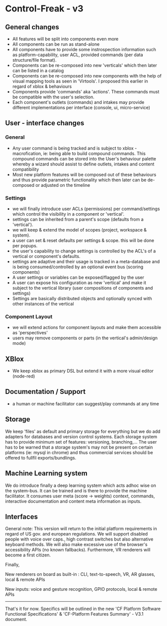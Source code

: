 # Control-Freak - v3

## General changes

- All features will be split into components even more 
- All components can be run as stand-alone
- All components have to provide some instrospection information such as platform-capability, user ACL, provided commands (per data structure/file format).
- Components can be re-composed into new 'verticals' which then later can be listed in a catalog
- Components can be re-composed into new components with the help of visual mapping tools as seen in 'Virtools'. I proposed this earlier in regard of xblox & behaviours
- Components provide 'commands' aka 'actions'. These commands must be compatible with the user's selection. 
- Each component's outlets (commands) and intakes may provide different implementations per interface (console, ui, micro-service)

## User - interface changes

### General

- Any user command is being tracked and is subject to xblox - macrofication, ie: being able to build compound commands. This compound commands can be stored into the User's behaviour palette whereby a wizard should assist to define outlets, intakes and content compatibility
- Most new platform features will be composed out of these behaviours and thus provide parametric functionality which then later can be de-composed or adjusted on the timeline

### Settings

- we will finally introduce user ACLs (permissions) per command/settings which control the visibility in a component or 'vertical'.
- settings can be inherited from a parent's scope (defaults from a 'vertical').
- we will keep & extend the model of scopes (project, workspace & system).
- a user can set & reset defaults per settings & scope. this will be done per popups.
- the user's capability to change settings is controlled by the ACL's of a vertical or component's defaults.
- settings are adaptive and their usage is tracked in a meta-database and is being consumed/controlled by an optional event bus (scoring components)
- A user settings or variables can be exposed/flagged by the user
- A user can expose his configuration as new 'vertical' and make it subject to the vertical library (user compositions of components and settings)
- Settings are basically distributed objects and optionally synced with other instances of the vertical

### Component Layout

- we will extend actions for component layouts and make them accessible as 'perspectives'
- users may remove components or parts (in the vertical's admin/design mode)

## XBlox

- We keep xblox as primary DSL but extend it with a more visual editor (node-red)

## Documentation / Support

- a human or machine facilitator can suggest/play commands at any time

## Storage

We keep 'files' as default and primary storage for everything but we do add adapters for databases and version control systems. Each storage system has to provide minimum set of features: versioning, branching,... The user has to be warned that a storage system's  may not be present on certain platforms (ie: mysql in chrome) and thus commercial services should be offered to fullfil exports/bundlings.

## Machine Learning system

We do introduce finally a deep learning system which acts adhoc wise on the system-bus. It can be trained and is there to provide  the machine facilitator. It consumes user meta (score -> weights) context, commands, interactive documentation and content meta information as inputs.


## Interfaces

General note: This version will return to the initial platform requirements in regard of US gov. and european regulations. We will support disabled people with voice over caps., high contrast switches but also alternative keyboard methods. We will also make excessive use of the browser's accessibility APIs (no known fallbacks). Furthermore, VR renderers will become a first citizen.

Finally,

New renderers on board as built-in : CLI, text-to-speech, VR, AR glasses, local & remote APIs

New inputs: voice and gesture recognition, GPIO protocols, local & remote APIs

<hr/>

That's it for now. Specifics will be outlined in the new 'CF Platform Software Functional Specifications' & 'CF-Platform Features Summary' - V3.1 document.
